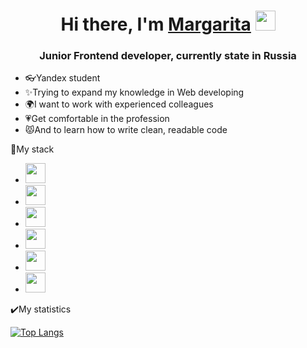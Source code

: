 <h1 align="center">Hi there, I'm <a href="https://www.linkedin.com/in/ormlaug/" target="_blank">Margarita</a> 
<img src="https://github.com/blackcater/blackcater/raw/main/images/Hi.gif" height="32"/></h1>
<h3 align="center">Junior Frontend developer, currently state in Russia</h3>

- :eyeglasses:Yandex student
- :sparkles:Trying to expand my knowledge in Web developing
- :earth_africa:I want to work with experienced colleagues
- :heartpulse:Get comfortable in the profession
- :pouting_cat:And to learn how to write clean, readable code

:gem:My stack
- <img src="https://img.shields.io/badge/javascript-%23323330.svg?style=for-the-badge&logo=javascript&logoColor=%23F7DF1E" height="32"/></h1>
- <img src="https://img.shields.io/badge/html5-%23E34F26.svg?style=for-the-badge&logo=html5&logoColor=white" height="32"/></h1>
- <img src="https://img.shields.io/badge/css3-%231572B6.svg?style=for-the-badge&logo=css3&logoColor=white" height="32"/></h1>
- <img src="https://img.shields.io/badge/git-%23F05033.svg?style=for-the-badge&logo=git&logoColor=white" height="32"/></h1>
- <img src="https://img.shields.io/badge/webpack-%238DD6F9.svg?style=for-the-badge&logo=webpack&logoColor=black" height="32"/></h1>
- <img src="file:///C:/Users/%D0%9C%D0%BE%D1%80%D0%B5%D1%87%D0%BA%D0%B0/Downloads/babel.svg" height="32"/></h1>

:heavy_check_mark:My statistics

[![Top Langs](https://github-readme-stats.vercel.app/api/top-langs/?username=anuraghazra&layout=compact)](https://github.com/anuraghazra/github-readme-stats)
